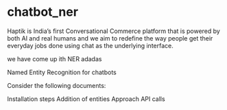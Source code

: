 # chatbot_ner
Haptik is India’s first Conversational Commerce platform that is powered by both AI and real humans and we aim to redefine the way people get their everyday jobs done using chat as the underlying interface. 



we have come up ith NER adadas



Named Entity Recognition for chatbots

Consider the following documents:

 Installation steps
 Addition of entities
 Approach
 API calls
